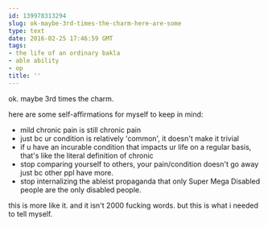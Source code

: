 ```yaml
---
id: 139978313294
slug: ok-maybe-3rd-times-the-charm-here-are-some
type: text
date: 2016-02-25 17:46:59 GMT
tags:
- the life of an ordinary bakla
- able ability
- op
title: ''
---
```

ok. maybe 3rd times the charm.

here are some self-affirmations for myself to keep in mind:

- mild chronic pain is still chronic pain
- just bc ur condition is relatively 'common', it doesn't make it trivial
- if u have an incurable condition that impacts ur life on a regular basis, that's like the literal definition of chronic
- stop comparing yourself to others, your pain/condition doesn't go away just bc other ppl have more.
- stop internalizing the ableist propaganda that only Super Mega Disabled people are the only disabled people.

this is more like it. and it isn't 2000 fucking words. but this is what i needed to tell myself.